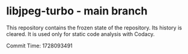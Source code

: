 # libjpeg-turbo - main branch

This repository contains the frozen state of the repository.
Its history is cleared. It is used only for static code
analysis with Codacy.

Commit Time: 1728093491